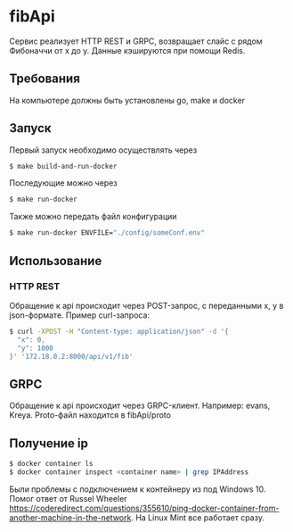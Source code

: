 # fibApi
Сервис реализует HTTP REST и GRPC, возвращает слайс с рядом Фибоначчи от x до y. Данные кэшируются при помощи Redis. 

## Требования

На компьютере должны быть установлены go, make и docker 

## Запуск 

Первый запуск необходимо осуществлять через
``` sh
$ make build-and-run-docker
```
Последующие можно через
``` sh
$ make run-docker
```
Также можно передать файл конфигурации 
``` sh
$ make run-docker ENVFILE="./config/someConf.env" 
```

## Использование 

### HTTP REST
Обращение к api происходит через POST-запрос, c переданными x, y в json-формате. 
Пример curl-запроса:
``` sh 
$ curl -XPOST -H "Content-type: application/json" -d '{
  "x": 0,
  "y": 1000
}' '172.18.0.2:8000/api/v1/fib'
```

## GRPC 
Обращение к api происходит через GRPC-клиент. Например: evans, Kreya. Proto-файл находится в fibApi/proto

## Получение ip
``` sh
$ docker container ls
$ docker container inspect <container name> | grep IPAddress
```

Были проблемы с подключением к контейнеру из под Windows 10. Помог ответ от Russel Wheeler https://coderedirect.com/questions/355610/ping-docker-container-from-another-machine-in-the-network. На Linux Mint все работает сразу.